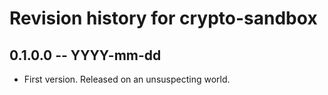 # Revision history for crypto-sandbox

## 0.1.0.0 -- YYYY-mm-dd

* First version. Released on an unsuspecting world.
